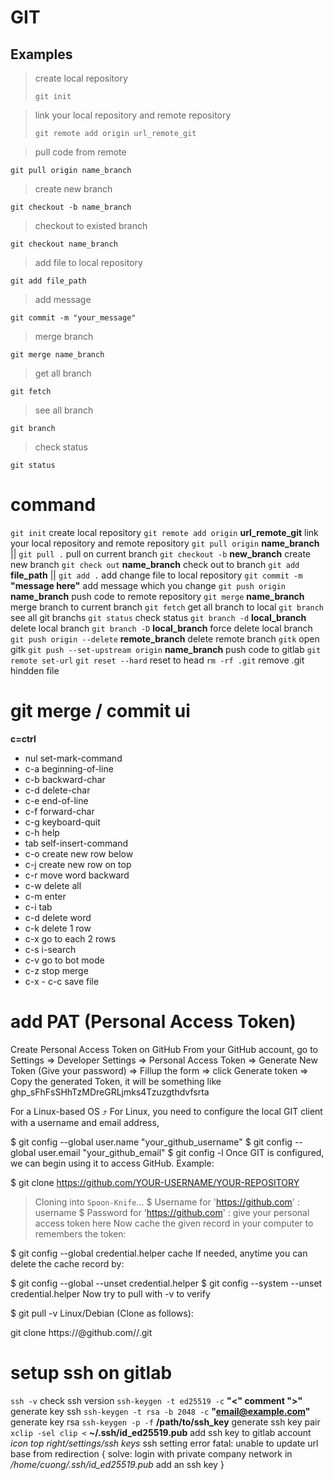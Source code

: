 # GIT
## Examples
> create local repository
>
> `git init`

> link your local repository and remote repository
>
> `git remote add origin url_remote_git`

> pull code from remote
```
git pull origin name_branch
```

> create new branch
```
git checkout -b name_branch
```

> checkout to existed branch
```
git checkout name_branch
```

> add file to local repository
```
git add file_path
```

> add message
```
git commit -m "your_message"
```

> merge branch
```
git merge name_branch
```

> get all branch
```
git fetch
```

> see all branch
```
git branch
```

> check status
```
git status
```

# command
`git init`                                            create local repository
`git remote add origin` **url_remote_git**            link your local repository and remote repository
`git pull origin` **name_branch** || `git pull .`     pull on current branch
`git checkout -b` **new_branch**                      create new branch
`git check out` **name_branch**                       check out to branch
`git add` **file_path** || `git add .`                add change file to local repository
`git commit -m` **"message here"**                    add message which you change
`git push origin` **name_branch**                     push code to remote repository
`git merge` **name_branch**                           merge branch to current branch
`git fetch`                                           get all branch to local
`git branch`                                          see all git branchs
`git status`                                          check status
`git branch -d` **local_branch**                      delete local branch
`git branch -D` **local_branch**                      force delete local branch
`git push origin --delete` **remote_branch**          delete remote branch
`gitk`                                                open gitk
`git push --set-upstream origin` **name_branch**      push code to gitlab
`git remote set-url`
`git reset --hard`                                    reset to head
`rm -rf .git`                                         remove .git hindden file
# git merge / commit ui
**c=ctrl**
- nul             set-mark-command
- c-a             beginning-of-line
- c-b             backward-char
- c-d             delete-char
- c-e             end-of-line
- c-f             forward-char
- c-g             keyboard-quit
- c-h             help
- tab             self-insert-command
- c-o             create new row below
- c-j             create new row on top
- c-r             move word backward
- c-w             delete all
- c-m             enter
- c-i             tab
- c-d             delete word
- c-k             delete 1 row
- c-x             go to each 2 rows
- c-s             i-search
- c-v             go to bot mode
- c-z             stop merge
- c-x - c-c       save file

# add PAT (Personal Access Token)
Create Personal Access Token on GitHub
From your GitHub account, go to Settings => Developer Settings => Personal Access Token => Generate New Token (Give your password) => Fillup the form => click Generate token => Copy the generated Token, it will be something like ghp_sFhFsSHhTzMDreGRLjmks4Tzuzgthdvfsrta

For a Linux-based OS ⤴
For Linux, you need to configure the local GIT client with a username and email address,

$ git config --global user.name "your_github_username"
$ git config --global user.email "your_github_email"
$ git config -l
Once GIT is configured, we can begin using it to access GitHub. Example:

$ git clone https://github.com/YOUR-USERNAME/YOUR-REPOSITORY
> Cloning into `Spoon-Knife`...
$ Username for 'https://github.com' : username
$ Password for 'https://github.com' : give your personal access token here
Now cache the given record in your computer to remembers the token:

$ git config --global credential.helper cache
If needed, anytime you can delete the cache record by:

$ git config --global --unset credential.helper
$ git config --system --unset credential.helper
Now try to pull with -v to verify

$ git pull -v
Linux/Debian (Clone as follows):

git clone https://<tokenhere>@github.com/<user>/<repo>.git

# setup ssh on gitlab
`ssh -v`                                                    check ssh version 
`ssh-keygen -t ed25519 -c` **"<" comment ">"**              generate key ssh
`ssh-keygen -t rsa -b 2048 -c` **"email@example.com"**      generate key rsa
`ssh-keygen -p -f` **/path/to/ssh_key**                     generate ssh key pair
`xclip -sel clip <` **~/.ssh/id_ed25519.pub**               add ssh key to gitlab account
*icon top right/settings/ssh keys*                          ssh setting 
error fatal: unable to update url base from redirection {
      solve: login with private company network
in */home/cuong/.ssh/id_ed25519.pub*   add an ssh key
}